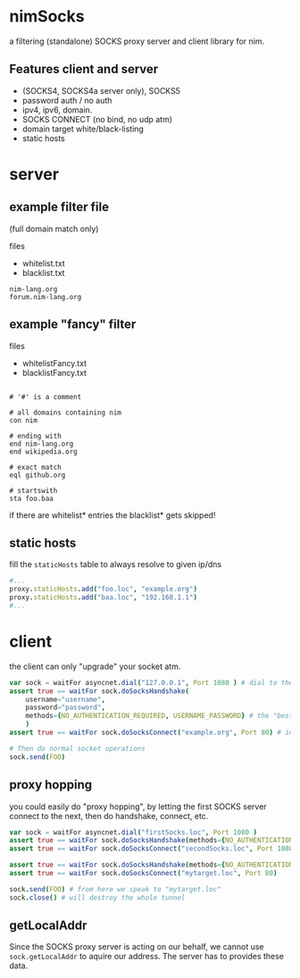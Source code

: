 # nimSocks
a filtering (standalone) SOCKS proxy server and client library for nim.

## Features client and server
- (SOCKS4, SOCKS4a server only), SOCKS5 
- password auth / no auth
- ipv4, ipv6, domain.
- SOCKS CONNECT (no bind, no udp atm)
- domain target white/black-listing
- static hosts

# server
## example filter file 
(full domain match only)

files 
- whitelist.txt
- blacklist.txt

```
nim-lang.org
forum.nim-lang.org
```


## example "fancy" filter 

files 
- whitelistFancy.txt
- blacklistFancy.txt


```

# '#' is a comment

# all domains containing nim
con nim

# ending with
end nim-lang.org
end wikipedia.org

# exact match
eql github.org

# startswith
sta foo.baa
```

if there are whitelist* entries
the blacklist* gets skipped!


## static hosts
fill the `staticHosts` table to always resolve to given ip/dns

```nim
#...
proxy.staticHosts.add("foo.loc", "example.org")
proxy.staticHosts.add("baa.loc", "192.168.1.1")
#...
```

# client
the client can only "upgrade" your socket atm.

```nim
var sock = waitFor asyncnet.dial("127.0.0.1", Port 1080 ) # dial to the socks server 
assert true == waitFor sock.doSocksHandshake(
    username="username", 
    password="password", 
    methods={NO_AUTHENTICATION_REQUIRED, USERNAME_PASSWORD} # the "best" auth supported gets choosen by the server!
    ) 
assert true == waitFor sock.doSocksConnect("example.org", Port 80) # instruct the proxy to connect to target host (by tcp)

# Then do normal socket operations
sock.send(FOO)
```

## proxy hopping
you could easily do "proxy hopping", 
by letting the first SOCKS server connect to the next,
then do handshake, connect, etc.


```nim
var sock = waitFor asyncnet.dial("firstSocks.loc", Port 1080 )
assert true == waitFor sock.doSocksHandshake(methods={NO_AUTHENTICATION_REQUIRED})
assert true == waitFor sock.doSocksConnect("secondSocks.loc", Port 1080) 

assert true == waitFor sock.doSocksHandshake(methods={NO_AUTHENTICATION_REQUIRED})
assert true == waitFor sock.doSocksConnect("mytarget.loc", Port 80) 

sock.send(FOO) # from here we speak to "mytarget.loc"
sock.close() # will destroy the whole tunnel
```


## getLocalAddr 
Since the SOCKS proxy server is acting on our behalf, 
we cannot use `sock.getLocalAddr` to aquire our address.
The server has to provides these data.

